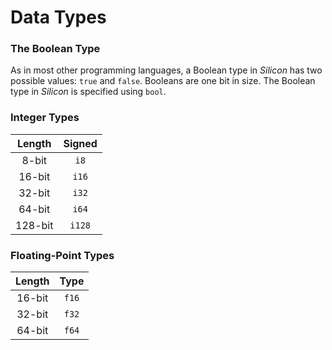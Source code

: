 # Data Types

### The Boolean Type

As in most other programming languages, a Boolean type in _Silicon_ has two possible values: `true` and `false`. Booleans are one bit in size. The Boolean type in _Silicon_ is specified using `bool`.

### Integer Types

| Length | Signed |
| :---: | :---: |
| 8-bit | `i8` |
| 16-bit | `i16` |
| 32-bit | `i32` |
| 64-bit | `i64` |
| 128-bit | `i128` |

### Floating-Point Types

| Length | Type |
| :---: | :---: |
| 16-bit | `f16` |
| 32-bit | `f32` |
| 64-bit | `f64` |

